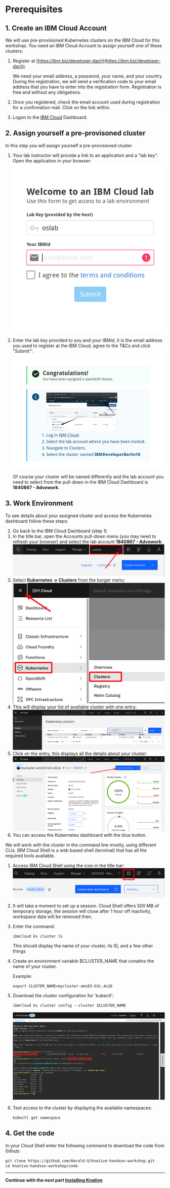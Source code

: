 # Prerequisites

## 1. Create an IBM Cloud Account

We will use pre-provisioned Kubernetes clusters on the IBM Cloud for this workshop. You need an IBM Cloud Account to assign yourself one of these clusters:

1. Register at [https://ibm.biz/developer-dach](https://ibm.biz/developer-dach).

    We need your email address, a password, your name, and your country. During the registration, we will send a verification code to your email address that you have to enter into the registration form. Registration is free and without any obligations.

1. Once you registered, check the email account used during registration for a confirmation mail. Click on the link within.

1. Logon to the [IBM Cloud](https://cloud.ibm.com) Dashboard.

## 2. Assign yourself a pre-provisoned cluster

In this step you will assign yourself a pre-provisioned cluster. 

1. Your lab instructor will provide a link to an application and a "lab key". Open the application in your browser:
   ![granttool1](images/granttool1.png)
   
2. Enter the lab key provided to you and your IBMid, it is the email address you used to register at the IBM Cloud, agree to the T&Cs and click "Submit":
   ![granttool1](images/granttool2.png)
   
   Of course your cluster will be named differently and the lab account you need to select from the pull-down in the IBM Cloud Dashboard is **1840867 - Advowork**.
   
## 3. Work Environment

To see details about your assigned cluster and access the Kubernetes dashboard follow these steps:

1. Go back to the IBM Cloud Dashboard (step 1)
1. In the title bar, open the Accounts pull-down menu (you may need to refresh your browser) and select the lab account **1840867 - Advowork**:
   ![account pulldown](images/dashboard-pulldown.png)  
1. Select __Kubernetes -> Clusters__ from the burger menu:
   ![clusters](images/dashboard-clusters.png)
1. This will display your list of available cluster with one entry:
   ![cluster list](images/display-clusters.png)
1. Click on the entry, this displays all the details about your cluster:
   ![cluster details](images/cluster-details.png)
1. You can access the Kubernetes dashboard with the blue button.     

We will work with the cluster in the command line mostly, using different CLIs. IBM Cloud Shell is a web based shell (terminal) that has all the required tools available. 

1. Access IBM Cloud Shell using the icon in the title bar:  
   ![cs ico](images/cloudshell-icon.png)
1. It will take a moment to set up a session. Cloud Shell offers 500 MB of temporary storage, the session will close after 1 hour off inactivity, workspace data will be removed then.
1. Enter the command:
   ```
   ibmcloud ks cluster ls
   ```
   This should display the name of your cluster, its ID, and a few other things
1. Create an environment variable $CLUSTER_NAME that conatins the name of your cluster.
  
   Example:
   ```
   export CLUSTER_NAME=mycluster-ams03-b3c.4x16
   ```  
1. Download the cluster configuration for 'kubectl':
   ```
   ibmcloud ks cluster config --cluster $CLUSTER_NAME
   ```
   ![cloudshell](images/cloudshell.png)   
1. Test access to the cluster by displaying the available namespaces:
   ```
   kubectl get namespace
   ```

## 4. Get the code

In your Cloud Shell enter the following command to download the code from Github:

```
git clone https://github.com/Harald-U/knative-handson-workshop.git
cd knative-handson-workshop/code
```

---

__Continue with the next part [Installing Knative](2-InstallKnative.md)__
      